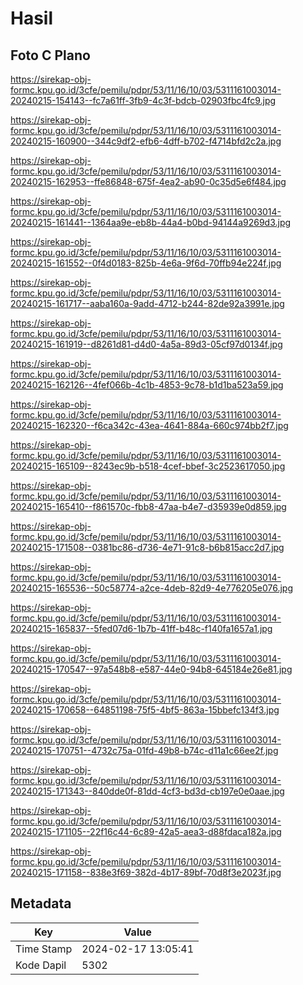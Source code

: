 # Hasil

## Foto C Plano

https://sirekap-obj-formc.kpu.go.id/3cfe/pemilu/pdpr/53/11/16/10/03/5311161003014-20240215-154143--fc7a61ff-3fb9-4c3f-bdcb-02903fbc4fc9.jpg

https://sirekap-obj-formc.kpu.go.id/3cfe/pemilu/pdpr/53/11/16/10/03/5311161003014-20240215-160900--344c9df2-efb6-4dff-b702-f4714bfd2c2a.jpg

https://sirekap-obj-formc.kpu.go.id/3cfe/pemilu/pdpr/53/11/16/10/03/5311161003014-20240215-162953--ffe86848-675f-4ea2-ab90-0c35d5e6f484.jpg

https://sirekap-obj-formc.kpu.go.id/3cfe/pemilu/pdpr/53/11/16/10/03/5311161003014-20240215-161441--1364aa9e-eb8b-44a4-b0bd-94144a9269d3.jpg

https://sirekap-obj-formc.kpu.go.id/3cfe/pemilu/pdpr/53/11/16/10/03/5311161003014-20240215-161552--0f4d0183-825b-4e6a-9f6d-70ffb94e224f.jpg

https://sirekap-obj-formc.kpu.go.id/3cfe/pemilu/pdpr/53/11/16/10/03/5311161003014-20240215-161717--aaba160a-9add-4712-b244-82de92a3991e.jpg

https://sirekap-obj-formc.kpu.go.id/3cfe/pemilu/pdpr/53/11/16/10/03/5311161003014-20240215-161919--d8261d81-d4d0-4a5a-89d3-05cf97d0134f.jpg

https://sirekap-obj-formc.kpu.go.id/3cfe/pemilu/pdpr/53/11/16/10/03/5311161003014-20240215-162126--4fef066b-4c1b-4853-9c78-b1d1ba523a59.jpg

https://sirekap-obj-formc.kpu.go.id/3cfe/pemilu/pdpr/53/11/16/10/03/5311161003014-20240215-162320--f6ca342c-43ea-4641-884a-660c974bb2f7.jpg

https://sirekap-obj-formc.kpu.go.id/3cfe/pemilu/pdpr/53/11/16/10/03/5311161003014-20240215-165109--8243ec9b-b518-4cef-bbef-3c2523617050.jpg

https://sirekap-obj-formc.kpu.go.id/3cfe/pemilu/pdpr/53/11/16/10/03/5311161003014-20240215-165410--f861570c-fbb8-47aa-b4e7-d35939e0d859.jpg

https://sirekap-obj-formc.kpu.go.id/3cfe/pemilu/pdpr/53/11/16/10/03/5311161003014-20240215-171508--0381bc86-d736-4e71-91c8-b6b815acc2d7.jpg

https://sirekap-obj-formc.kpu.go.id/3cfe/pemilu/pdpr/53/11/16/10/03/5311161003014-20240215-165536--50c58774-a2ce-4deb-82d9-4e776205e076.jpg

https://sirekap-obj-formc.kpu.go.id/3cfe/pemilu/pdpr/53/11/16/10/03/5311161003014-20240215-165837--5fed07d6-1b7b-41ff-b48c-f140fa1657a1.jpg

https://sirekap-obj-formc.kpu.go.id/3cfe/pemilu/pdpr/53/11/16/10/03/5311161003014-20240215-170547--97a548b8-e587-44e0-94b8-645184e26e81.jpg

https://sirekap-obj-formc.kpu.go.id/3cfe/pemilu/pdpr/53/11/16/10/03/5311161003014-20240215-170658--64851198-75f5-4bf5-863a-15bbefc134f3.jpg

https://sirekap-obj-formc.kpu.go.id/3cfe/pemilu/pdpr/53/11/16/10/03/5311161003014-20240215-170751--4732c75a-01fd-49b8-b74c-d11a1c66ee2f.jpg

https://sirekap-obj-formc.kpu.go.id/3cfe/pemilu/pdpr/53/11/16/10/03/5311161003014-20240215-171343--840dde0f-81dd-4cf3-bd3d-cb197e0e0aae.jpg

https://sirekap-obj-formc.kpu.go.id/3cfe/pemilu/pdpr/53/11/16/10/03/5311161003014-20240215-171105--22f16c44-6c89-42a5-aea3-d88fdaca182a.jpg

https://sirekap-obj-formc.kpu.go.id/3cfe/pemilu/pdpr/53/11/16/10/03/5311161003014-20240215-171158--838e3f69-382d-4b17-89bf-70d8f3e2023f.jpg


## Metadata

| Key        | Value               |
| ---------- | ------------------- |
| Time Stamp | 2024-02-17 13:05:41 |
| Kode Dapil | 5302                |



